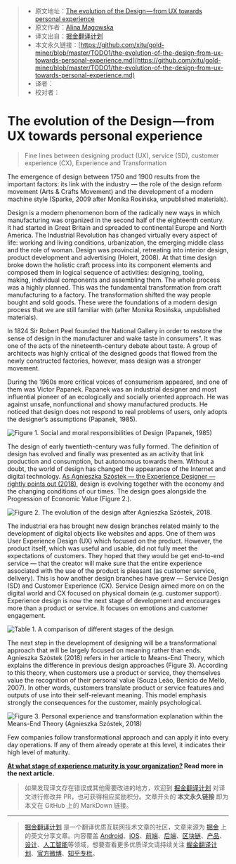 > * 原文地址：[The evolution of the Design — from UX towards personal experience](https://uxdesign.cc/the-evolution-of-the-design-from-ux-towards-personal-experience-7585687927ef)
> * 原文作者：[Alina Magowska](https://medium.com/@alina.magowska)
> * 译文出自：[掘金翻译计划](https://github.com/xitu/gold-miner)
> * 本文永久链接：[https://github.com/xitu/gold-miner/blob/master/TODO1/the-evolution-of-the-design-from-ux-towards-personal-experience.md](https://github.com/xitu/gold-miner/blob/master/TODO1/the-evolution-of-the-design-from-ux-towards-personal-experience.md)
> * 译者：
> * 校对者：

# The evolution of the Design — from UX towards personal experience

> Fine lines between designing product (UX), service (SD), customer experience (CX), Experience and Transformation

The emergence of design between 1750 and 1900 results from the important factors: its link with the industry — the role of the design reform movement (Arts & Crafts Movement) and the development of a modern machine style (Sparke, 2009 after Monika Rosińska, unpublished materials).

Design is a modern phenomenon born of the radically new ways in which manufacturing was organized in the second half of the eighteenth century. It had started in Great Britain and spreaded to continental Europe and North America. The Industrial Revolution has changed virtually every aspect of life: working and living conditions, urbanization, the emerging middle class and the role of woman. Design was provincial, retreating into interior design, product development and advertising (Holert, 2008). At that time design broke down the holistic craft process into its component elements and composed them in logical sequence of activities: designing, tooling, making, individual components and assembling them. The whole process was a highly planned. This was the fundamental transformation from craft manufacturing to a factory. The transformation shifted the way people bought and sold goods. These were the foundations of a modern design process that we are still familiar with (after Monika Rosińska, unpublished materials).

In 1824 Sir Robert Peel founded the National Gallery in order to restore the sense of design in the manufacturer and wake taste in consumers”. It was one of the acts of the nineteenth-century debate about taste. A group of architects was highly critical of the designed goods that flowed from the newly constructed factories, however, mass design was a stronger movement.

During the 1960s more critical voices of consumerism appeared, and one of them was Victor Papanek. Papanek was an industrial designer and most influential pioneer of an ecologically and socially oriented approach. He was against unsafe, nonfunctional and showy manufactured products. He noticed that design does not respond to real problems of users, only adopts the designer’s assumptions (Papanek, 1985).

![Figure 1. Social and moral responsibilities of Design (Papanek, 1985)](https://cdn-images-1.medium.com/max/2000/1*RhZxOaYwJWA4BnusZXYk5A.png)

The design of early twentieth-century was fully formed. The definition of design has evolved and finally was presented as an activity that link production and consumption, but autonomous towards them. Without a doubt, the world of design has changed the appearance of the Internet and digital technology. [As Agnieszka Szóstek — the Experience Designer — rightly points out (2018)](https://uxdesign.cc/where-is-the-difference-between-ux-cx-and-service-design-8ce0b8654a43), design is evolving together with the economy and the changing conditions of our times. The design goes alongside the Progression of Economic Value (Figure 2.).

![Figure 2. The evolution of the design after Agnieszka Szóstek, 2018.](https://cdn-images-1.medium.com/max/2672/1*r9xLaP7jhGMMErweLb9Kdg.png)

The industrial era has brought new design branches related mainly to the development of digital objects like websites and apps. One of them was User Experience Design (UX) which focused on the product. However, the product itself, which was useful and usable, did not fully meet the expectations of customers. They hoped that they would be get end-to-end service — that the creator will make sure that the entire experience associated with the use of the product is pleasant (as customer service, delivery). This is how another design branches have grew — Service Design (SD) and Customer Experience (CX). Service Design aimed more on on the digital world and CX focused on physical domain (e.g. customer support). Experience design is now the next stage of development and encourages more than a product or service. It focuses on emotions and customer engagement.

![Table 1. A comparison of different stages of the design.](https://cdn-images-1.medium.com/max/2504/1*NMNHTsoz2wPflfE5BmG9cQ.png)

The next step in the development of designing will be a transformational approach that will be largely focused on meaning rather than ends. Agnieszka Szóstek (2018) refers in her article to Means-End Theory, which explains the difference in previous design approaches (Figure 3). According to this theory, when customers use a product or service, they themselves value the recognition of their personal value (Souza Leão, Benício de Mello, 2007). In other words, customers translate product or service features and outputs of use into their self-relevant meaning. This model emphasis strongly the consequences for the customer, mainly psychological.

![Figure 3. Personal experience and transformation explanation within the Means-End Theory (Agnieszka Szóstek, 2018)](https://cdn-images-1.medium.com/max/2552/1*7UWBGEVLGgoYTwXaSqvlGw.png)

Few companies follow transformational approach and can apply it into every day operations. If any of them already operate at this level, it indicates their high level of maturity.

**[At what stage of experience maturity is your organization?](https://medium.com/@alina.magowska/at-what-stage-of-experience-maturity-is-your-organization-the-maturity-model-45db68f41d77) Read more in the next article.**

> 如果发现译文存在错误或其他需要改进的地方，欢迎到 [掘金翻译计划](https://github.com/xitu/gold-miner) 对译文进行修改并 PR，也可获得相应奖励积分。文章开头的 **本文永久链接** 即为本文在 GitHub 上的 MarkDown 链接。

---

> [掘金翻译计划](https://github.com/xitu/gold-miner) 是一个翻译优质互联网技术文章的社区，文章来源为 [掘金](https://juejin.im) 上的英文分享文章。内容覆盖 [Android](https://github.com/xitu/gold-miner#android)、[iOS](https://github.com/xitu/gold-miner#ios)、[前端](https://github.com/xitu/gold-miner#前端)、[后端](https://github.com/xitu/gold-miner#后端)、[区块链](https://github.com/xitu/gold-miner#区块链)、[产品](https://github.com/xitu/gold-miner#产品)、[设计](https://github.com/xitu/gold-miner#设计)、[人工智能](https://github.com/xitu/gold-miner#人工智能)等领域，想要查看更多优质译文请持续关注 [掘金翻译计划](https://github.com/xitu/gold-miner)、[官方微博](http://weibo.com/juejinfanyi)、[知乎专栏](https://zhuanlan.zhihu.com/juejinfanyi)。
